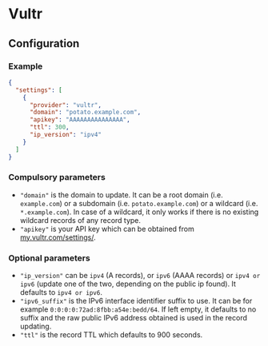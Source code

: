# Vultr

## Configuration

### Example

```json
{
  "settings": [
    {
      "provider": "vultr",
      "domain": "potato.example.com",
      "apikey": "AAAAAAAAAAAAAAA",
      "ttl": 300,
      "ip_version": "ipv4"
    }
  ]
}
```

### Compulsory parameters

- `"domain"` is the domain to update. It can be a root domain (i.e. `example.com`) or a subdomain (i.e. `potato.example.com`) or a wildcard (i.e. `*.example.com`). In case of a wildcard, it only works if there is no existing wildcard records of any record type.
- `"apikey"` is your API key which can be obtained from [my.vultr.com/settings/](https://my.vultr.com/settings/#settingsapi).

### Optional parameters

- `"ip_version"` can be `ipv4` (A records), or `ipv6` (AAAA records) or `ipv4 or ipv6` (update one of the two, depending on the public ip found). It defaults to `ipv4 or ipv6`.
- `"ipv6_suffix"` is the IPv6 interface identifier suffix to use. It can be for example `0:0:0:0:72ad:8fbb:a54e:bedd/64`. If left empty, it defaults to no suffix and the raw public IPv6 address obtained is used in the record updating.
- `"ttl"` is the record TTL which defaults to 900 seconds.

